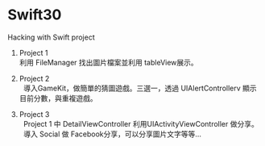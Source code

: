 # Swift30
Hacking with Swift project 

1. Project 1     
   利用 FileManager 找出圖片檔案並利用 tableView展示。
    
2. Project 2     
   導入GameKit，做簡單的猜圖遊戲。三選一，透過 UIAlertControllerv 顯示目前分數，與重複遊戲。    
       
3. Project 3     
   Project 1 中 DetailViewController 利用UIActivityViewController 做分享。    
   導入 Social 做 Facebook分享，可以分享圖片文字等等...
       

   

   
  
